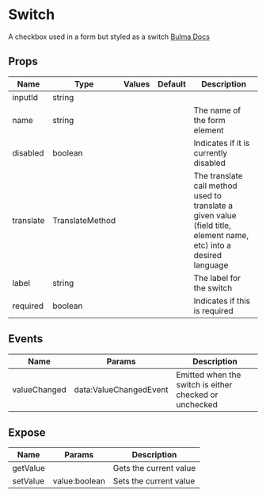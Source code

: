 # Switch

A checkbox used in a form but styled as a switch
[Bulma Docs](https://wikiki.github.io/form/switch/)
## Props

| Name    | Type | Values | Default | Description |
| -------- | ------- | -------- | ------- | ------- |
| inputId | string ||  | |
| name | string ||  | The name of the form element|
| disabled | boolean ||  | Indicates if it is currently disabled|
| translate | TranslateMethod ||  | The translate call method used to translate a given value (field title, element name, etc) into a desired language|
| label | string ||  | The label for the switch|
| required | boolean ||  | Indicates if this is required|
## Events

| Name    | Params | Description |
| ------- | ------- | ------- |
| valueChanged|data:ValueChangedEvent|Emitted when the switch is either checked or unchecked|
## Expose

| Name    | Params | Description |
| ------- | ------- | ------- |
| getValue||Gets the current value|
| setValue|value:boolean|Sets the current value|
